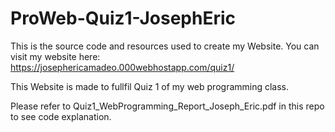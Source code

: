 # ProWeb-Quiz1-JosephEric
This is the source code and resources used to create my Website.
You can visit my website here: https://josephericamadeo.000webhostapp.com/quiz1/

This Website is made to fullfil Quiz 1 of my web programming class.

Please refer to Quiz1_WebProgramming_Report_Joseph_Eric.pdf in this repo to see code explanation.
